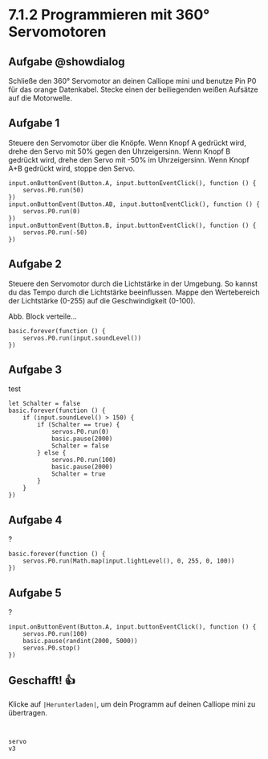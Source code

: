 # 7.1.2 Programmieren mit 360° Servomotoren


## Aufgabe @showdialog
Schließe den 360° Servomotor an deinen Calliope mini und benutze Pin P0 für das orange Datenkabel. Stecke einen der beiliegenden weißen Aufsätze auf die Motorwelle.


## Aufgabe 1

Steuere den Servomotor über die Knöpfe.
Wenn Knopf A gedrückt wird, drehe den Servo mit 50% gegen den Uhrzeigersinn.
Wenn Knopf B gedrückt wird, drehe den Servo mit -50% im Uhrzeigersinn. 
Wenn Knopf A+B gedrückt wird, stoppe den Servo. 


```blocks
input.onButtonEvent(Button.A, input.buttonEventClick(), function () {
    servos.P0.run(50)
})
input.onButtonEvent(Button.AB, input.buttonEventClick(), function () {
    servos.P0.run(0)
})
input.onButtonEvent(Button.B, input.buttonEventClick(), function () {
    servos.P0.run(-50)
})

```

## Aufgabe 2

Steuere den Servomotor durch die Lichtstärke in der Umgebung. 
So kannst du das Tempo durch die Lichtstärke beeinflussen.
Mappe den Wertebereich der Lichtstärke (0-255) auf die Geschwindigkeit (0-100).

Abb. Block verteile…


```blocks
basic.forever(function () {
    servos.P0.run(input.soundLevel())
})

```

## Aufgabe 3

test

```blocks
let Schalter = false
basic.forever(function () {
    if (input.soundLevel() > 150) {
        if (Schalter == true) {
            servos.P0.run(0)
            basic.pause(2000)
            Schalter = false
        } else {
            servos.P0.run(100)
            basic.pause(2000)
            Schalter = true
        }
    }
})
```

## Aufgabe 4

?

```blocks
basic.forever(function () {
    servos.P0.run(Math.map(input.lightLevel(), 0, 255, 0, 100))
})

```

## Aufgabe 5

?

```blocks
input.onButtonEvent(Button.A, input.buttonEventClick(), function () {
    servos.P0.run(100)
    basic.pause(randint(2000, 5000))
    servos.P0.stop()
})
```

## Geschafft! 👍
Klicke auf ``|Herunterladen|``, um dein Programm auf deinen Calliope mini zu übertragen.


```ghost
```


```template

```

```package
servo
v3
```